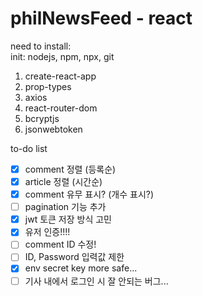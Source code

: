 # philNewsFeed - react

need to install:    
init: nodejs, npm, npx, git    

1. create-react-app    
2. prop-types    
3. axios
4. react-router-dom
5. bcryptjs
6. jsonwebtoken

to-do list
* [x] comment 정렬 (등록순)
* [x] article 정렬 (시간순)
* [x] comment 유무 표시? (개수 표시?)
* [ ] pagination 기능 추가
* [x] jwt 토큰 저장 방식 고민
* [x] 유저 인증!!!!
* [ ] comment ID 수정!
* [ ] ID, Password 입력값 제한
* [x] env secret key more safe...
* [ ] 기사 내에서 로그인 시 잘 안되는 버그...